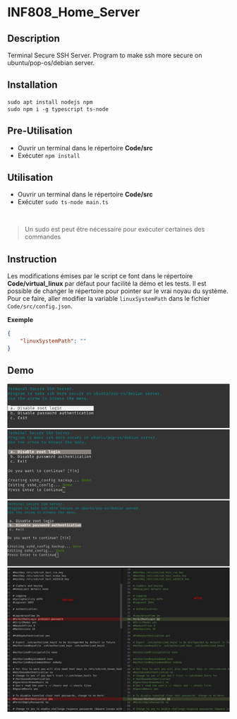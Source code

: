 # INF808_Home_Server

## Description
Terminal Secure SSH Server.
Program to make ssh more secure on ubuntu/pop-os/debian server.

## Installation
```shell
sudo apt install nodejs npm
sudo npm i -g typescript ts-node
```

## Pre-Utilisation
* Ouvrir un terminal dans le répertoire **Code/src**
* Exécuter `npm install`

## Utilisation
* Ouvrir un terminal dans le répertoire **Code/src**
* Exécuter `sudo ts-node main.ts `

<br>

> Un sudo est peut être nécessaire pour exécuter certaines des commandes

## Instruction
Les modifications émises par le script ce font dans le répertoire **Code/virtual_linux** par défaut pour facilité la démo et les tests. Il est possible de changer le répertoire pour pointer sur le vrai noyau du système. Pour ce faire, aller modifier la variable `linuxSystemPath` dans le fichier `Code/src/config.json`.

**Exemple**
```json
{
    "linuxSystemPath": ""
}
```

## Demo
![](/Demo/1.png)
![](/Demo/2.png)
![](/Demo/3.png)
![](/Demo/4.png)